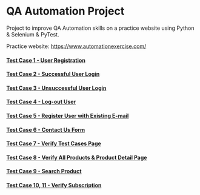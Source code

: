 # QA Automation Project

Project to improve QA Automation skills on a practice website using Python & Selenium & PyTest.

Practice website: https://www.automationexercise.com/


#### [Test Case 1 - User Registration](https://github.com/peterhrncirik/QA-Automation/tree/main/tests/test_case_1)
#### [Test Case 2 - Successful User Login](https://github.com/peterhrncirik/QA-Automation/tree/main/tests/test_case_2)
#### [Test Case 3 - Unsuccessful User Login](https://github.com/peterhrncirik/QA-Automation/tree/main/tests/test_case_3)
#### [Test Case 4 - Log-out User](https://github.com/peterhrncirik/QA-Automation/tree/main/tests/test_case_4)
#### [Test Case 5 - Register User with Existing E-mail](https://github.com/peterhrncirik/QA-Automation/tree/main/tests/test_case_5)
#### [Test Case 6 - Contact Us Form](https://github.com/peterhrncirik/QA-Automation/tree/main/tests/test_case_6)
#### [Test Case 7 - Verify Test Cases Page](https://github.com/peterhrncirik/QA-Automation/tree/main/tests/test_case_7)
#### [Test Case 8 - Verify All Products & Product Detail Page](https://github.com/peterhrncirik/QA-Automation/tree/main/tests/test_case_8)
#### [Test Case 9 - Search Product](https://github.com/peterhrncirik/QA-Automation/tree/main/tests/test_case_9)
#### [Test Case 10, 11 - Verify Subscription](https://github.com/peterhrncirik/QA-Automation/tree/main/tests/test_case_10)